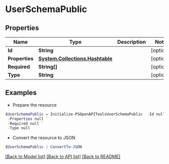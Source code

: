 # UserSchemaPublic
## Properties

Name | Type | Description | Notes
------------ | ------------- | ------------- | -------------
**Id** | **String** |  | [optional] 
**Properties** | [**System.Collections.Hashtable**](UserSchemaAttribute.md) |  | [optional] 
**Required** | **String[]** |  | [optional] 
**Type** | **String** |  | [optional] 

## Examples

- Prepare the resource
```powershell
$UserSchemaPublic = Initialize-PSOpenAPIToolsUserSchemaPublic  -Id null `
 -Properties null `
 -Required null `
 -Type null
```

- Convert the resource to JSON
```powershell
$UserSchemaPublic | ConvertTo-JSON
```

[[Back to Model list]](../README.md#documentation-for-models) [[Back to API list]](../README.md#documentation-for-api-endpoints) [[Back to README]](../README.md)

